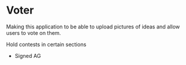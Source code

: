 # Voter

Making this application to be able to upload pictures of ideas and allow users to vote on them. 

Hold contests in certain sections


- Signed AG
